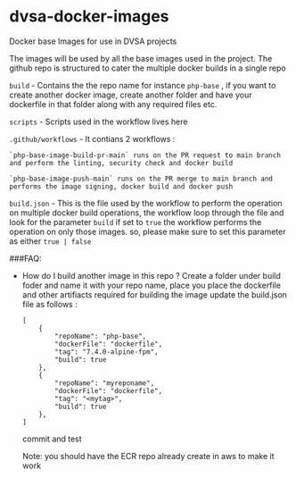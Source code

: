 # dvsa-docker-images
Docker base Images for use in DVSA projects

The images will be used by all the base images used in the project. The github repo is structured to cater the multiple docker builds in a single repo 

`build` - Contains the the repo name for instance `php-base` , if you want to create another docker image, create another folder and have your dockerfile in that folder along with any required files etc.

`scripts` - Scripts used in the workflow lives here

`.github/workflows` - It contians 2 workflows :

    `php-base-image-build-pr-main` runs on the PR request to main branch and perform the linting, security check and docker build

    `php-base-image-push-main` runs on the PR merge to main branch and performs the image signing, docker build and docker push

`build.json` - This is the file used by the workflow to perform the operation on multiple docker build operations, the workflow loop through the file and look for the parameter `build` if set to `true` the workflow performs the operation on only those images. so, please make sure to set this parameter as either `true | false`

###FAQ:
- How do I build another image in this repo ?
    Create a folder under build foder and name it with your repo name, place you place the dockerfile and other artifiacts required for building the image
    update the build.json file as follows :
    ```
    [
        {
            "repoName": "php-base",
            "dockerFile": "dockerfile",
            "tag": "7.4.0-alpine-fpm",
            "build": true
        },
        {
            "repoName": "myreponame",
            "dockerFile": "dockerfile",
            "tag": "<mytag>",
            "build": true
        },
   ] 
   ```
   commit and test

   Note: you should have the ECR repo already create in aws to make it work 

